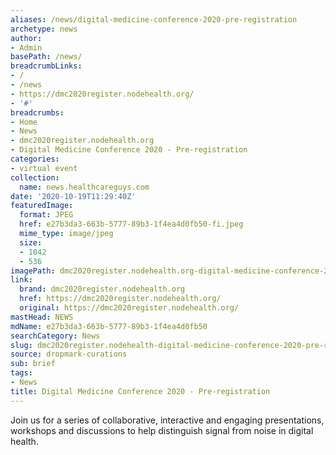 ```yaml
---
aliases: /news/digital-medicine-conference-2020-pre-registration
archetype: news
author:
- Admin
basePath: /news/
breadcrumbLinks:
- /
- /news
- https://dmc2020register.nodehealth.org/
- '#'
breadcrumbs:
- Home
- News
- dmc2020register.nodehealth.org
- Digital Medicine Conference 2020 - Pre-registration
categories:
- virtual event
collection:
  name: news.healthcareguys.com
date: '2020-10-19T11:29:40Z'
featuredImage:
  format: JPEG
  href: e27b3da3-663b-5777-89b3-1f4ea4d0fb50-fi.jpeg
  mime_type: image/jpeg
  size:
  - 1042
  - 536
imagePath: dmc2020register.nodehealth.org-digital-medicine-conference-2020-pre-registration
link:
  brand: dmc2020register.nodehealth.org
  href: https://dmc2020register.nodehealth.org/
  original: https://dmc2020register.nodehealth.org/
mastHead: NEWS
mdName: e27b3da3-663b-5777-89b3-1f4ea4d0fb50
searchCategory: News
slug: dmc2020register.nodehealth-digital-medicine-conference-2020-pre-registration
source: dropmark-curations
sub: brief
tags:
- News
title: Digital Medicine Conference 2020 - Pre-registration
---
```


Join us for a series of collaborative, interactive and engaging presentations, workshops and discussions to help distinguish signal from noise in digital health.
